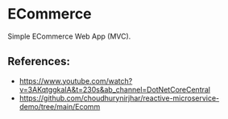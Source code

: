 # ECommerce

Simple ECommerce Web App (MVC).


## References:
- https://www.youtube.com/watch?v=3AKqtggkaIA&t=230s&ab_channel=DotNetCoreCentral
- https://github.com/choudhurynirjhar/reactive-microservice-demo/tree/main/Ecomm

